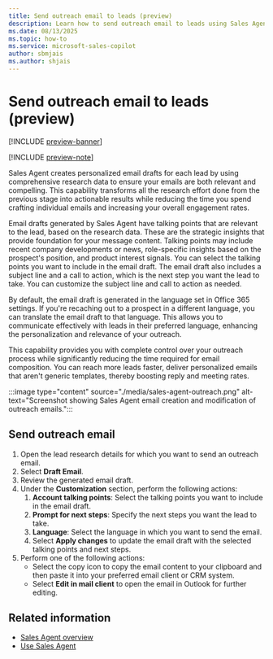```yaml
---
title: Send outreach email to leads (preview)
description: Learn how to send outreach email to leads using Sales Agent.
ms.date: 08/13/2025
ms.topic: how-to
ms.service: microsoft-sales-copilot
author: sbmjais
ms.author: shjais
---
```


# Send outreach email to leads (preview)

[!INCLUDE [preview-banner](~/../shared-content/shared/preview-includes/preview-banner.md)]

[!INCLUDE [preview-note](~/../shared-content/shared/preview-includes/preview-note-d365.md)]

Sales Agent creates personalized email drafts for each lead by using comprehensive research data to ensure your emails are both relevant and compelling. This capability transforms all the research effort done from the previous stage into actionable results while reducing the time you spend crafting individual emails and increasing your overall engagement rates.

Email drafts generated by Sales Agent have talking points that are relevant to the lead, based on the research data. These are the strategic insights that provide foundation for your message content. Talking points may include recent company developments or news, role-specific insights based on the prospect's position, and product interest signals. You can select the talking points you want to include in the email draft. The email draft also includes a subject line and a call to action, which is the next step you want the lead to take. You can customize the subject line and call to action as needed.

By default, the email draft is generated in the language set in Office 365 settings. If you're recaching out to a prospect in a different language, you can translate the email draft to that language. This allows you to communicate effectively with leads in their preferred language, enhancing the personalization and relevance of your outreach.

This capability provides you with complete control over your outreach process while significantly reducing the time required for email composition. You can reach more leads faster, deliver personalized emails that aren't generic templates, thereby boosting reply and meeting rates.

:::image type="content" source="./media/sales-agent-outreach.png" alt-text="Screenshot showing Sales Agent email creation and modification of outreach emails.":::

## Send outreach email

1. Open the lead research details for which you want to send an outreach email.
1. Select **Draft Email**.
1. Review the generated email draft.
1. Under the **Customization** section, perform the following actions:
    1. **Account talking points**: Select the talking points you want to include in the email draft.
    1. **Prompt for next steps**: Specify the next steps you want the lead to take.
    1. **Language**: Select the language in which you want to send the email. 
    1. Select **Apply changes** to update the email draft with the selected talking points and next steps.
1. Perform one of the following actions:
    - Select the copy icon to copy the email content to your clipboard and then paste it into your preferred email client or CRM system.
    - Select **Edit in mail client** to open the email in Outlook for further editing.

## Related information

- [Sales Agent overview](sales-agent-overview.md)
- [Use Sales Agent](use-sales-agent.md)